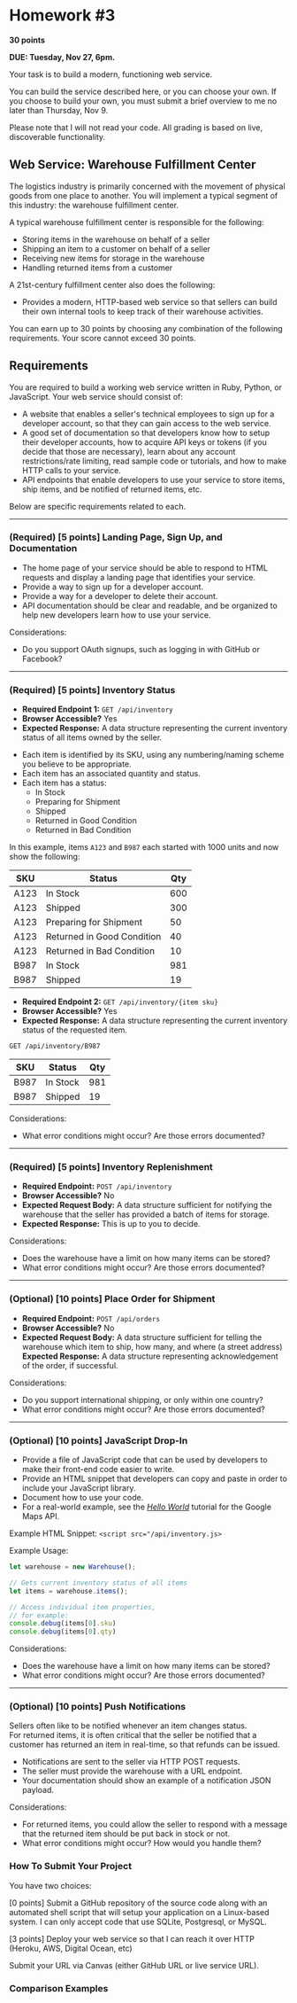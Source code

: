 # Homework #3

**30 points**

**DUE: Tuesday, Nov 27, 6pm.**

Your task is to build a modern, functioning web service.  

You can build the service described here, or you can choose your own.
If you choose to build your own, you must submit a brief overview to me
no later than Thursday, Nov 9.

Please note that I will not read your code.  All grading is based on live, discoverable functionality.

## Web Service: Warehouse Fulfillment Center

The logistics industry is primarily concerned with the movement of
physical goods from one place to another.  You will implement a typical
segment of this industry: the warehouse fulfillment center.

A typical warehouse fulfillment center is responsible for the following:

* Storing items in the warehouse on behalf of a seller
* Shipping an item to a customer on behalf of a seller
* Receiving new items for storage in the warehouse
* Handling returned items from a customer

A 21st-century fulfillment center also does the following:

* Provides a modern, HTTP-based web service so that sellers can
build their own internal tools to keep track of their warehouse
activities.

You can earn up to 30 points by choosing any combination of the following
requirements.  Your score cannot exceed 30 points.


## Requirements

You are required to build a working web service written in Ruby, Python,
or JavaScript.  Your web service should consist of:

* A website that enables a seller's technical employees to sign up for
a developer account, so that they can gain access to the web service.
* A good set of documentation so that developers know how to setup their
developer accounts, how to acquire API keys or tokens (if you decide that those are necessary),
learn about any account restrictions/rate limiting, read sample code or
tutorials, and how to make HTTP calls to your service.
* API endpoints that enable developers to use your service to store items, ship items,
and be notified of returned items, etc.

Below are specific requirements related to each.

<hr>

### (Required) [5 points] Landing Page, Sign Up, and Documentation

* The home page of your service should be able to respond to HTML requests and
display a landing page that identifies your service.
* Provide a way to sign up for a developer account.
* Provide a way for a developer to delete their account.
* API documentation should be clear and readable, and be organized to help
new developers learn how to use your service.

Considerations:

* Do you support OAuth signups, such as logging in with GitHub or Facebook?


<hr>

### (Required) [5 points] Inventory Status

- **Required Endpoint 1:** `GET /api/inventory`
- **Browser Accessible?** Yes
- **Expected Response:** A data structure representing the current inventory status of all items owned by the seller.

* Each item is identified by its SKU, using any numbering/naming scheme you believe to be appropriate.
* Each item has an associated quantity and status.
* Each item has a status:
  * In Stock
  * Preparing for Shipment
  * Shipped
  * Returned in Good Condition
  * Returned in Bad Condition

In this example, items `A123` and `B987` each started with 1000 units and now show the following:

|SKU|Status|Qty|
|----|------|---|
|A123|In Stock|600|
|A123|Shipped|300|
|A123|Preparing for Shipment|50|
|A123|Returned in Good Condition|40|
|A123|Returned in Bad Condition|10|
|B987|In Stock|981|
|B987|Shipped|19|

- **Required Endpoint 2:** `GET /api/inventory/{item sku}`
- **Browser Accessible?** Yes
- **Expected Response:** A data structure representing the current inventory status of the requested item.

`GET /api/inventory/B987`

|SKU|Status|Qty|
|----|------|---|
|B987|In Stock|981|
|B987|Shipped|19|


Considerations:

* What error conditions might occur?  Are those errors documented?

<hr>

### (Required) [5 points] Inventory Replenishment

- **Required Endpoint:** `POST /api/inventory`
- **Browser Accessible?** No
- **Expected Request Body:** A data structure sufficient for notifying the warehouse that
the seller has provided a batch of items for storage.
- **Expected Response:** This is up to you to decide.

Considerations:

* Does the warehouse have a limit on how many items can be stored?
* What error conditions might occur?  Are those errors documented?

<hr>

### (Optional) [10 points] Place Order for Shipment

- **Required Endpoint:** `POST /api/orders`
- **Browser Accessible?** No
- **Expected Request Body:** A data structure sufficient for telling the warehouse which item to ship,
how many, and where (a street address)
**Expected Response:** A data structure representing acknowledgement of the order, if successful.

Considerations:

* Do you support international shipping, or only within one country?
* What error conditions might occur?  Are those errors documented?

<hr>

### (Optional) [10 points] JavaScript Drop-In

* Provide a file of JavaScript code that can be used by developers
to make their front-end code easier to write.  
* Provide an HTML snippet that developers can copy and paste in order
to include your JavaScript library.
* Document how to use your code.
* For a real-world example, see the <em>[Hello World](https://developers.google.com/maps/documentation/javascript/tutorial)</em> tutorial for the Google Maps API.

Example HTML Snippet: `<script src="/api/inventory.js>`

Example Usage:
``` js
let warehouse = new Warehouse();

// Gets current inventory status of all items
let items = warehouse.items(); 

// Access individual item properties,
// for example:
console.debug(items[0].sku)
console.debug(items[0].qty)
```


Considerations:

* Does the warehouse have a limit on how many items can be stored?
* What error conditions might occur?  Are those errors documented?



<hr>

### (Optional) [10 points] Push Notifications

Sellers often like to be notified whenever an item changes status.  
For returned items, it is often critical that the seller be notified that
a customer has returned an item in real-time, so that refunds can be issued.

* Notifications are sent to the seller via HTTP POST requests.  
* The seller must provide the warehouse with a URL endpoint.
* Your documentation should show an example of a notification JSON payload.

Considerations:

* For returned items, you could allow the seller to respond with a message
that the returned item should be put back in stock or not.
* What error conditions might occur?  How would you handle them?


### How To Submit Your Project

You have two choices:

[0 points] Submit a GitHub repository of the  source code along with an automated shell
script that will setup your application on a Linux-based system.  I can
only accept code that use SQLite, Postgresql, or MySQL.

[3 points] Deploy your web service so that I can reach it over HTTP (Heroku, AWS, Digital Ocean, etc)

Submit your URL via Canvas (either GitHub URL or live service URL).

### Comparison Examples

